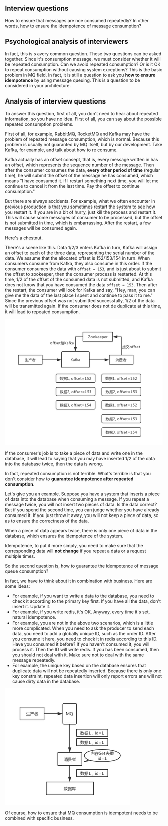 ## Interview questions
How to ensure that messages are noe consumed repeatedly? In other words, how to ensure the idempotence of message consumption?

## Psychological analysis of interviewers
In fact, this is s avery common question. These two questions can be asked together. Since it's consumption message, we must consider whether it will be repeated consumption. Can we avoid repeated consumption? Or is it OK to repeat consumption without causing system exceptions? This is the basic problem in MQ field. In fact, it is still a question to ask you **how to ensure idempotence** by using message queuing. This is a question to be considered in your architecture.

## Analysis of interview questions
To answer this question, first of all, you don't need to hear about repeated information, so you have no idea. First of all, you can say about the possible repeated consumption problems.

First of all, for example, RabbitMQ, RocketMQ and Kafka may have the problem of repeated message consumption, which is normal. Because this problem is usually not guaranted by MQ itself, but by our development. Take Kafka, for example, and talk about how to re consume.

Kafka actually has an offset consept, that is, every message written in has an offset, which represents the sequence number of the message. Then after the consumer consumes the data, **every other period of time** (regular time), he will submit the offset of the message he has consumed, which means "I have consumed it. if I restart something next time, you will let me continue to cancel it from the last time. Pay the offset to continue consumption."

But there are always accidents. For example, what we often encounter in previous production is that you sometimes restart the system to see how you restart it. If you are in a bit of hurry, just kill the process and restart it. This will cause some messages of consumer to be processed, but the offset is not submitted in time, which is embarrassing. After the restart, a few messages will be consumed again.

Here's a chestnut.

There's a scene like this. Data 1/2/3 enters Kafka in turn, Kafka will assign an offset to each of the three data, representing the serial number of the data. We assume that the allocated offset is 152/153/154 in turn. When consumers consume from Kafka, they also consume in this order. If the consumer consumes the data with `offset = 153`, and is just about to submit the offset to zookeeper, then the consumer process is restarted. At this time, 1/2 of the offset of the consumed data is not submitted, and Kafka does not know that you have consumed the data `offset = 153`. Then after the restart, the consumer will look for Kafka and say, "Hey, man, you can give me the data of the last place I spent and continue to pass it to me." Since the previous offset was not submitted successfully, 1/2 of the data will be transmitted again. If the consumer does not de duplicate at this time, it will lead to repeated consumption.

![mq-10](/images/mq-10.png)

If the consumer's job is to take a piece of data and write one in the database, it will lead to saying that you may have inserted 1/2 of the data into the database twice, then the data is wrong.

In fact, repeated consumption is not terrible. What's terrible is that you don't consider how to **guarantee idempotence after repeated consumption**.

Let's give you an example. Suppose you have a system that inserts a piece of data into the database when consuming a message. If you repeat a message twice, you will not insert two pieces of data. Is the data correct? But if you spend the second time, you can judge whether you have already consumed it. If you just throw it away, you will not keep a piece of data, so as to ensure the correctness of the data.

When a piece of data appears twice, there is only one piece of data in the database, which ensures the idempotence of the system.

Idempotence, to put it more simply, you need to make sure that the corresponding data will **not change** if you repeat a data or a request multiple times.

So the second question is, how to guarantee the idempotence of message queue consumption?

In fact, we have to think about it in combination with business. Here are some ideas:

- For example, if you want to write a data to the database, you need to check it according to the primary key first. If you have all the data, don't insert it. Update it.
- For example, if you write redis, it's OK. Anyway, every time it's set, natural idempotence.
- For example, you are not in the above two scenarios, which is a little more complicated. When you need to ask the producer to send each data, you need to add a globally unique ID, such as the order ID. After you consume it here, you need to check it in redis according to this ID. Have you consumed it before? If you haven't consumed it, you will process it. Then the ID will write redis. If you has been consumed, then you should not deal with it. Make sure not to deal with the same message repeatedly.
- For example, the unique key based on the database ensures that duplicate data will not be repeatedly inserted. Because there is only one key constraint, repeated data insertion will only report errors ans will not cause dirty data in the database.

![mq-11](/images/mq-11.png)

Of course, how to ensure that MQ consumption is idempotent needs to be combined with specific business.
